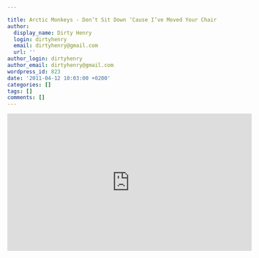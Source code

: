 ```yaml
---

title: Arctic Monkeys - Don’t Sit Down ‘Cause I’ve Moved Your Chair
author:
  display_name: Dirty Henry
  login: dirtyhenry
  email: dirtyhenry@gmail.com
  url: ''
author_login: dirtyhenry
author_email: dirtyhenry@gmail.com
wordpress_id: 823
date: '2011-04-12 10:03:00 +0200'
categories: []
tags: []
comments: []
---
```

<iframe width="560" height="315" src="http://www.youtube.com/embed/h1vYbHHhqYE" frameborder="0" allowfullscreen></iframe>

